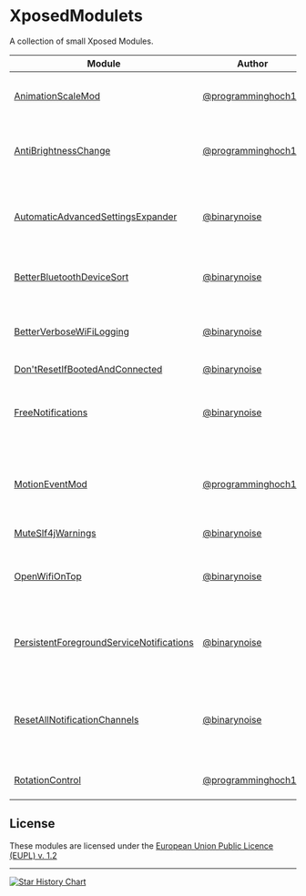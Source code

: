 # XposedModulets

A collection of small Xposed Modules.

| Module                                                                               | Author                                                     | Description                                                             | Releases                                                                                                                                                                                                      |
|--------------------------------------------------------------------------------------|------------------------------------------------------------|-------------------------------------------------------------------------|---------------------------------------------------------------------------------------------------------------------------------------------------------------------------------------------------------------|
| [AnimationScaleMod](AnimationScaleMod)                                               | [@programminghoch10](https://github.com/programminghoch10) | Add more animation scale multipliers                                    | [GitHub](https://github.com/binarynoise/XposedModulets/releases?q=AnimationScaleMod)                                                                                                                          |
| [AntiBrightnessChange](AntiBrightnessChange)                                         | [@programminghoch10](https://github.com/programminghoch10) | Prevent apps from changing display brightness                           | [GitHub](https://github.com/binarynoise/XposedModulets/releases?q=AntiBrightnessChange) [IzzyOnDroid](https://apt.izzysoft.de/fdroid/index/apk/com.programminghoch10.AntiBrightnessChange)                    |
| [AutomaticAdvancedSettingsExpander](AutomaticAdvancedSettingsExpander)               | [@binarynoise](https://github.com/binarynoise)             | Automatically expands the advanced settings in the Settings app         | [GitHub](https://github.com/binarynoise/XposedModulets/releases?q=AutomaticAdvancedSettingsExpander) [IzzyOnDroid](https://apt.izzysoft.de/fdroid/index/apk/de.binarynoise.AutomaticAdvancedSettingsExpander) |
| [BetterBluetoothDeviceSort](BetterBluetoothDeviceSort)                               | [@binarynoise](https://github.com/binarynoise)             | Sorts Bluetooth devices by name                                         | [GitHub](https://github.com/binarynoise/XposedModulets/releases?q=betterBluetoothDeviceSort) [IzzyOnDroid](https://apt.izzysoft.de/fdroid/index/apk/de.binarynoise.betterBluetoothDeviceSort)                 |
| [BetterVerboseWiFiLogging](BetterVerboseWiFiLogging)                                 | [@binarynoise](https://github.com/binarynoise)             | Makes the verbose Wi-Fi information more readable                       | [GitHub](https://github.com/binarynoise/XposedModulets/releases?q=betterVerboseWiFiLogging) [IzzyOnDroid](https://apt.izzysoft.de/fdroid/index/apk/de.binarynoise.betterVerboseWiFiLogging)                   |
| [Don'tResetIfBootedAndConnected](DontResetIfBootedAndConnected)                      | [@binarynoise](https://github.com/binarynoise)             |                                                                         | [GitHub](https://github.com/binarynoise/XposedModulets/releases?q=dontResetIfBootedAndConnected)                                                                                                              |                                                             
| [FreeNotifications](FreeNotifications)                                               | [@binarynoise](https://github.com/binarynoise)             | Enables customization for all Notification Channels again               | [GitHub](https://github.com/binarynoise/XposedModulets/releases?q=freeNotifications) [IzzyOnDroid](https://apt.izzysoft.de/fdroid/index/apk/de.binarynoise.freeNotifications)                                 |
| [MotionEventMod](MotionEventMod)                                                     | [@programminghoch10](https://github.com/programminghoch10) | Disable touch input for some seconds after the stylus was in use        | [GitHub](https://github.com/binarynoise/XposedModulets/releases?q=MotionEventMod)                                                                                                                             |
| [MuteSlf4jWarnings](MuteSlf4jWarnings)                                               | [@binarynoise](https://github.com/binarynoise)             | Mutes all slf4j warnings                                                | [GitHub](https://github.com/binarynoise/XposedModulets/releases?q=muteSlf4jWarnings)                                                                                                                          |
| [OpenWifiOnTop](OpenWifiOnTop)                                                       | [@binarynoise](https://github.com/binarynoise)             | Prioritizes open Wi-Fi networks in the Wi-Fi picker                     | [GitHub](https://github.com/binarynoise/XposedModulets/releases?q=OpenWifiOnTop)                                                                                                                              |
| [PersistentForegroundServiceNotifications](PersistentForegroundServiceNotifications) | [@binarynoise](https://github.com/binarynoise)             | Make notifications of foreground services persistent again              | [GitHub](https://github.com/binarynoise/XposedModulets/releases?q=persistentForegroundServiceNotifications)                                                                                                   |
| [ResetAllNotificationChannels](ResetAllNotificationChannels)                         | [@binarynoise](https://github.com/binarynoise)             | Reset all Notification Channels: vibrations, ringtones, importance etc. | [GitHub](https://github.com/binarynoise/XposedModulets/releases?q=resetAllNotificationChannels) [IzzyOnDroid](https://apt.izzysoft.de/fdroid/index/apk/de.binarynoise.resetAllNotificationChannels)           |
| [RotationControl](RotationControl)                                                   | [@programminghoch10](https://github.com/programminghoch10) | Force rotation for selected packages                                    | [GitHub](https://github.com/binarynoise/XposedModulets/releases?q=RotationControl) [IzzyOnDroid](https://apt.izzysoft.de/fdroid/index/apk/com.programminghoch10.RotationControl)                              |

## License

These modules are licensed under the [European Union Public Licence (EUPL) v. 1.2](https://joinup.ec.europa.eu/collection/eupl/eupl-text-eupl-12)

---
<a href="https://star-history.com/#binarynoise/XposedModulets&Date">
 <picture>
   <source media="(prefers-color-scheme: dark)" srcset="https://api.star-history.com/svg?repos=binarynoise/XposedModulets&type=Date&theme=dark" />
   <source media="(prefers-color-scheme: light)" srcset="https://api.star-history.com/svg?repos=binarynoise/XposedModulets&type=Date" />
   <img alt="Star History Chart" src="https://api.star-history.com/svg?repos=binarynoise/XposedModulets&type=Date" />
 </picture>
</a>
